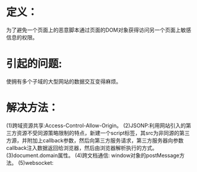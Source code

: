 # 定义：
  为了避免一个页面上的恶意脚本通过页面的DOM对象获得访问另一个页面上敏感信息的权限。

# 引起的问题:
  使拥有多个子域的大型网站的数据交互变得麻烦。

# 解决方法：
  (1)跨域资源共享:Access-Control-Allow-Origin。
  (2)JSONP:利用网站引入的第三方资源不受同源策略限制的特点，新建一个script标签，其src为非同源的第三方源，并附加上callback参数，然后向第三方服务请求，第三方服务器向参数callback注入数据返回给浏览器，然后由浏览器解析执行的方式。
  (3)document.domain属性。
  (4)跨文档通信: window对象的postMessage方法。
  (5)websocket: